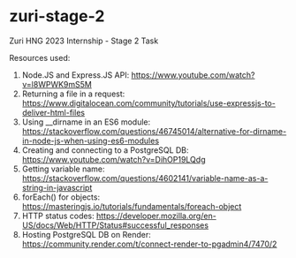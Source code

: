 # zuri-stage-2
Zuri HNG 2023 Internship - Stage 2 Task

Resources used:
1. Node.JS and Express.JS API: https://www.youtube.com/watch?v=l8WPWK9mS5M
2. Returning a file in a request: https://www.digitalocean.com/community/tutorials/use-expressjs-to-deliver-html-files
3. Using __dirname in an ES6 module: https://stackoverflow.com/questions/46745014/alternative-for-dirname-in-node-js-when-using-es6-modules
4. Creating and connecting to a PostgreSQL DB: https://www.youtube.com/watch?v=DihOP19LQdg
5. Getting variable name: https://stackoverflow.com/questions/4602141/variable-name-as-a-string-in-javascript
6. forEach() for objects: https://masteringjs.io/tutorials/fundamentals/foreach-object
7. HTTP status codes: https://developer.mozilla.org/en-US/docs/Web/HTTP/Status#successful_responses
8. Hosting PostgreSQL DB on Render: https://community.render.com/t/connect-render-to-pgadmin4/7470/2